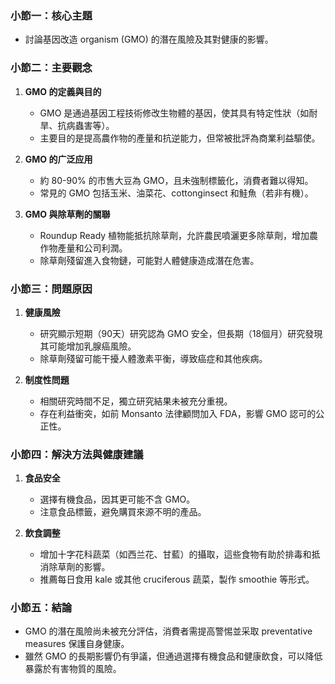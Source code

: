 ### 小節一：核心主題  
- 討論基因改造 organism (GMO) 的潛在風險及其對健康的影響。  

### 小節二：主要觀念  
1. **GMO 的定義與目的**  
   - GMO 是通過基因工程技術修改生物體的基因，使其具有特定性狀（如耐旱、抗病蟲害等）。  
   - 主要目的是提高農作物的產量和抗逆能力，但常被批評為商業利益驅使。  

2. **GMO 的广泛应用**  
   - 約 80-90% 的市售大豆為 GMO，且未強制標籤化，消費者難以得知。  
   - 常見的 GMO 包括玉米、油菜花、cottonginsect 和鮭魚（若非有機）。  

3. **GMO 與除草劑的關聯**  
   - Roundup Ready 植物能抵抗除草劑，允許農民噴灑更多除草劑，增加農作物產量和公司利潤。  
   - 除草劑殘留進入食物鏈，可能對人體健康造成潛在危害。  

### 小節三：問題原因  
1. **健康風險**  
   - 研究顯示短期（90天）研究認為 GMO 安全，但長期（18個月）研究發現其可能增加乳腺癌風險。  
   - 除草劑殘留可能干擾人體激素平衡，導致癌症和其他疾病。  

2. **制度性問題**  
   - 相關研究時間不足，獨立研究結果未被充分重視。  
   - 存在利益衝突，如前 Monsanto 法律顧問加入 FDA，影響 GMO 認可的公正性。  

### 小節四：解決方法與健康建議  
1. **食品安全**  
   - 選擇有機食品，因其更可能不含 GMO。  
   - 注意食品標籤，避免購買來源不明的產品。  

2. **飲食調整**  
   - 增加十字花科蔬菜（如西兰花、甘藍）的攝取，這些食物有助於排毒和抵消除草劑的影響。  
   - 推薦每日食用 kale 或其他 cruciferous 蔬菜，製作 smoothie 等形式。  

### 小節五：結論  
- GMO 的潛在風險尚未被充分評估，消費者需提高警惕並采取 preventative measures 保護自身健康。  
- 雖然 GMO 的長期影響仍有爭議，但通過選擇有機食品和健康飲食，可以降低暴露於有害物質的風險。